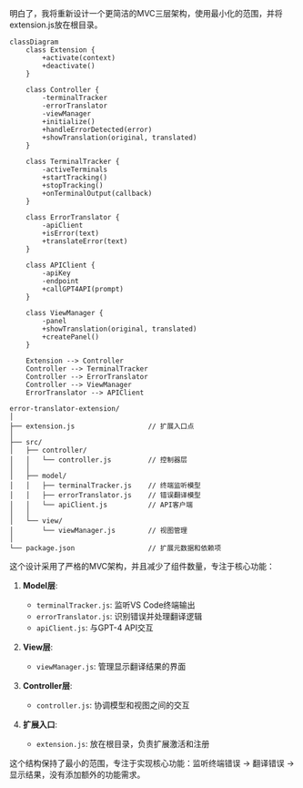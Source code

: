 明白了，我将重新设计一个更简洁的MVC三层架构，使用最小化的范围，并将extension.js放在根目录。

```mermaid
classDiagram
    class Extension {
        +activate(context)
        +deactivate()
    }
    
    class Controller {
        -terminalTracker
        -errorTranslator
        -viewManager
        +initialize()
        +handleErrorDetected(error)
        +showTranslation(original, translated)
    }
    
    class TerminalTracker {
        -activeTerminals
        +startTracking()
        +stopTracking()
        +onTerminalOutput(callback)
    }
    
    class ErrorTranslator {
        -apiClient
        +isError(text)
        +translateError(text)
    }
    
    class APIClient {
        -apiKey
        -endpoint
        +callGPT4API(prompt)
    }
    
    class ViewManager {
        -panel
        +showTranslation(original, translated)
        +createPanel()
    }
    
    Extension --> Controller
    Controller --> TerminalTracker
    Controller --> ErrorTranslator
    Controller --> ViewManager
    ErrorTranslator --> APIClient

```

```plaintext
error-translator-extension/
│
├── extension.js                  // 扩展入口点
│
├── src/
│   ├── controller/
│   │   └── controller.js         // 控制器层
│   │
│   ├── model/
│   │   ├── terminalTracker.js    // 终端监听模型
│   │   ├── errorTranslator.js    // 错误翻译模型
│   │   └── apiClient.js          // API客户端
│   │
│   └── view/
│       └── viewManager.js        // 视图管理
│
└── package.json                  // 扩展元数据和依赖项

```

这个设计采用了严格的MVC架构，并且减少了组件数量，专注于核心功能：

1. **Model层**:
   - `terminalTracker.js`: 监听VS Code终端输出
   - `errorTranslator.js`: 识别错误并处理翻译逻辑
   - `apiClient.js`: 与GPT-4 API交互

2. **View层**:
   - `viewManager.js`: 管理显示翻译结果的界面

3. **Controller层**:
   - `controller.js`: 协调模型和视图之间的交互

4. **扩展入口**:
   - `extension.js`: 放在根目录，负责扩展激活和注册

这个结构保持了最小的范围，专注于实现核心功能：监听终端错误 -> 翻译错误 -> 显示结果，没有添加额外的功能需求。